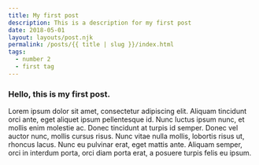 ```yaml
---
title: My first post
description: This is a description for my first post
date: 2018-05-01
layout: layouts/post.njk
permalink: /posts/{{ title | slug }}/index.html
tags:
  - number 2 
  - first tag
---
```


### Hello, this is my first post.

Lorem ipsum dolor sit amet, consectetur adipiscing elit. Aliquam tincidunt orci ante, eget aliquet ipsum pellentesque id. Nunc luctus ipsum nunc, et mollis enim molestie ac. Donec tincidunt at turpis id semper. Donec vel auctor nunc, mollis cursus risus. Nunc vitae nulla mollis, lobortis risus ut, rhoncus lacus. Nunc eu pulvinar erat, eget mattis ante. Aliquam semper, orci in interdum porta, orci diam porta erat, a posuere turpis felis eu ipsum. 
 
